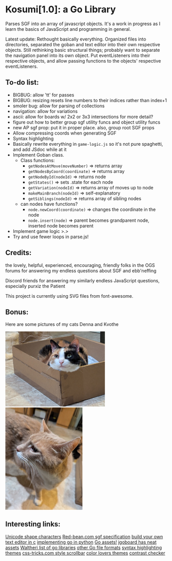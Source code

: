 # Kosumi[1.0]: a Go Library
Parses SGF into an array of javascript objects. It's a work in progress as I learn the basics of JavaScript and programming in general. 

Latest update: 
Rethought basically everything. Organized files into directories, separated the goban and text editor into their own respective objects. Still rethinking basic structural things; probably want to separate the navigation panel into its own object. Put eventListeners into their respective objects, and allow passing functions to the objects' respective eventListeners.

## To-do list:
- BIGBUG: allow 'tt' for passes
- BIGBUG: resizing resets line numbers to their indices rather than index+1
- smoler bug: allow for parsing of collections
- navigation: allow for variations
- ascii: allow for boards w/ 2x2 or 3x3 intersections for more detail?
- figure out how to better group sgf utility funcs and object utility funcs
- new AP sgf prop: put it in proper place. also, group root SGF props
- Allow compressing coords when generating SGF
- Syntax highlighting
- Basically rewrite everything in `game-logic.js` so it's not pure spaghetti, and add JSdoc while at it
- Implement Goban class.
    - Class functions:
        - `getNodesAtMove(moveNumber)` => returns array
        - `getNodesByCoord(coordinate)` => returns array
        - `getNodeById(nodeId)` => returns node
        - `getStates()` => sets .state for each node
        - `getVariation(nodeId)` => returns array of moves up to node
        - `makeMainBranch(nodeId)` => self-explanatory
        - `getSiblings(nodeId)` => returns array of sibling nodes
    - can nodes have functions?
        - `node.newCoord(coordinate)` => changes the coordinate in the node
        - `node.insert(node)` => parent becomes grandparent node, inserted node becomes parent
- Implement game logic >.>
- Try and use fewer loops in parse.js! 

## Credits:
the lovely, helpful, experienced, encouraging, friendly folks in the OGS forums for answering my endless questions about SGF and ebb'neffing

Discord friends for answering my similarly endless JavaScript questions, especially  purxiz the Patient 

This project is currently using SVG files from font-awesome.

## Bonus: 
Here are some pictures of my cats Denna and Kvothe

<img src="./READMEimages/denna.jpg" alt="Denna the cat sitting in a box" width=310>
<img src="./READMEimages/kvothe.jpg" alt="Kvothe the cat, existing" width=240>

## Interesting links:
[Unicode shape characters](https://www.w3.org/TR/xml-entity-names/025.html)
[Red-bean.com sgf specification](https://www.red-bean.com/sgf/sgf4.html#1)
[build your own text editor in c](https://viewsourcecode.org/snaptoken/kilo/)
[implementing go in python](https://www.moderndescartes.com/essays/implementing_go/)
[Go assets!](https://github.com/atarnowsky/go-assets)
[jgoboard has neat assets](https://jgoboard.com/)
[Waltheri list of go libraries](https://github.com/waltheri/go-libraries?tab=readme-ov-file)
[other Go file formats](https://senseis.xmp.net/?FileFormat)
[syntax highlighting themes](https://github.com/atelierbram/syntax-highlighting)
[css-tricks.com style scrollbar](https://css-tricks.com/the-current-state-of-styling-scrollbars-in-css/)
[color lovers themes](https://www.colourlovers.com/)
[contrast checker](https://webaim.org/resources/contrastchecker/)

